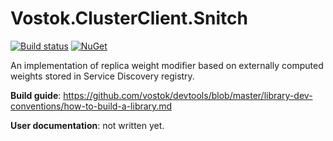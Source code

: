 # Vostok.ClusterClient.Snitch

[![Build status](https://ci.appveyor.com/api/projects/status/github/vostok/clusterclient.snitch?svg=true&branch=master)](https://ci.appveyor.com/project/vostok/clusterclient.snitch/branch/master)
[![NuGet](https://img.shields.io/nuget/v/Vostok.ClusterClient.Snitch.svg)](https://www.nuget.org/packages/Vostok.ClusterClient.Snitch)

An implementation of replica weight modifier based on externally computed weights stored in Service Discovery registry.


**Build guide**: https://github.com/vostok/devtools/blob/master/library-dev-conventions/how-to-build-a-library.md

**User documentation**: not written yet.